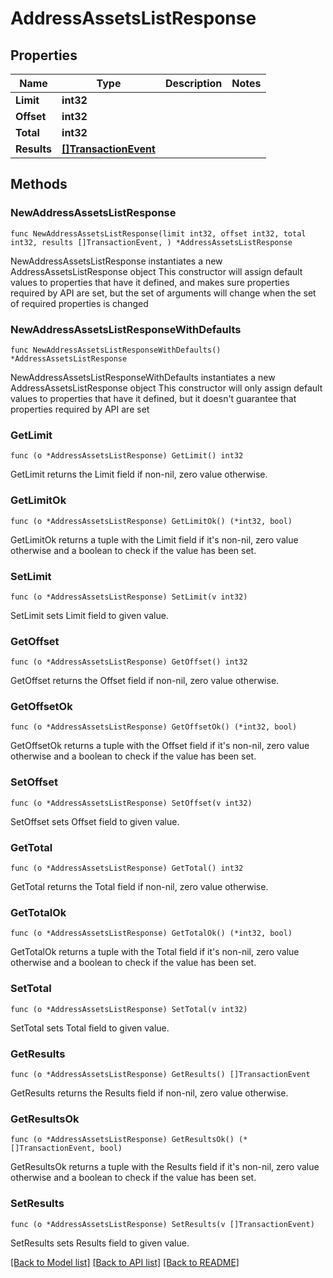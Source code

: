 # AddressAssetsListResponse

## Properties

Name | Type | Description | Notes
------------ | ------------- | ------------- | -------------
**Limit** | **int32** |  | 
**Offset** | **int32** |  | 
**Total** | **int32** |  | 
**Results** | [**[]TransactionEvent**](TransactionEvent.md) |  | 

## Methods

### NewAddressAssetsListResponse

`func NewAddressAssetsListResponse(limit int32, offset int32, total int32, results []TransactionEvent, ) *AddressAssetsListResponse`

NewAddressAssetsListResponse instantiates a new AddressAssetsListResponse object
This constructor will assign default values to properties that have it defined,
and makes sure properties required by API are set, but the set of arguments
will change when the set of required properties is changed

### NewAddressAssetsListResponseWithDefaults

`func NewAddressAssetsListResponseWithDefaults() *AddressAssetsListResponse`

NewAddressAssetsListResponseWithDefaults instantiates a new AddressAssetsListResponse object
This constructor will only assign default values to properties that have it defined,
but it doesn't guarantee that properties required by API are set

### GetLimit

`func (o *AddressAssetsListResponse) GetLimit() int32`

GetLimit returns the Limit field if non-nil, zero value otherwise.

### GetLimitOk

`func (o *AddressAssetsListResponse) GetLimitOk() (*int32, bool)`

GetLimitOk returns a tuple with the Limit field if it's non-nil, zero value otherwise
and a boolean to check if the value has been set.

### SetLimit

`func (o *AddressAssetsListResponse) SetLimit(v int32)`

SetLimit sets Limit field to given value.


### GetOffset

`func (o *AddressAssetsListResponse) GetOffset() int32`

GetOffset returns the Offset field if non-nil, zero value otherwise.

### GetOffsetOk

`func (o *AddressAssetsListResponse) GetOffsetOk() (*int32, bool)`

GetOffsetOk returns a tuple with the Offset field if it's non-nil, zero value otherwise
and a boolean to check if the value has been set.

### SetOffset

`func (o *AddressAssetsListResponse) SetOffset(v int32)`

SetOffset sets Offset field to given value.


### GetTotal

`func (o *AddressAssetsListResponse) GetTotal() int32`

GetTotal returns the Total field if non-nil, zero value otherwise.

### GetTotalOk

`func (o *AddressAssetsListResponse) GetTotalOk() (*int32, bool)`

GetTotalOk returns a tuple with the Total field if it's non-nil, zero value otherwise
and a boolean to check if the value has been set.

### SetTotal

`func (o *AddressAssetsListResponse) SetTotal(v int32)`

SetTotal sets Total field to given value.


### GetResults

`func (o *AddressAssetsListResponse) GetResults() []TransactionEvent`

GetResults returns the Results field if non-nil, zero value otherwise.

### GetResultsOk

`func (o *AddressAssetsListResponse) GetResultsOk() (*[]TransactionEvent, bool)`

GetResultsOk returns a tuple with the Results field if it's non-nil, zero value otherwise
and a boolean to check if the value has been set.

### SetResults

`func (o *AddressAssetsListResponse) SetResults(v []TransactionEvent)`

SetResults sets Results field to given value.



[[Back to Model list]](../README.md#documentation-for-models) [[Back to API list]](../README.md#documentation-for-api-endpoints) [[Back to README]](../README.md)


